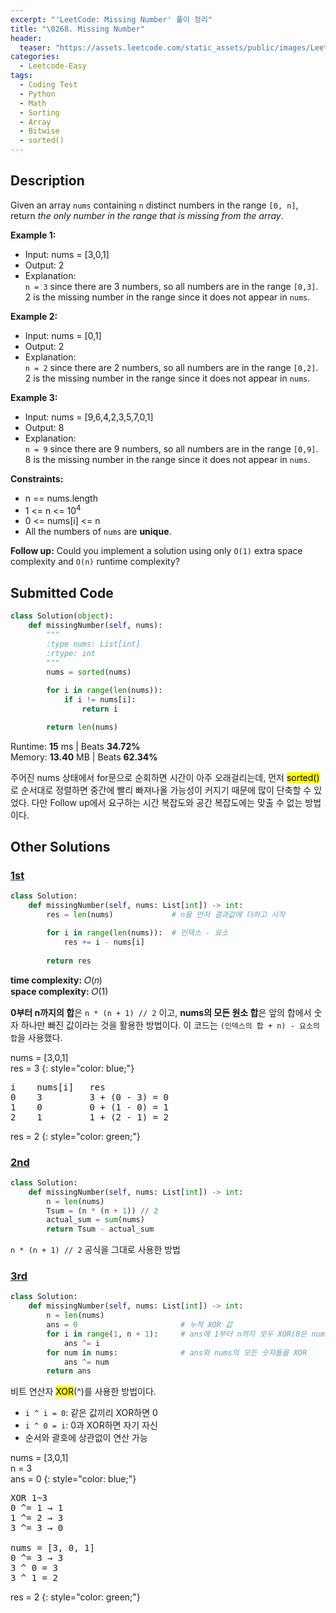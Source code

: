 ```yaml
---
excerpt: "'LeetCode: Missing Number' 풀이 정리"
title: "\0268. Missing Number"
header:
  teaser: "https://assets.leetcode.com/static_assets/public/images/LeetCode_Sharing.png"
categories:
  - Leetcode-Easy
tags:
  - Coding Test
  - Python
  - Math
  - Sorting
  - Array
  - Bitwise
  - sorted()
---
```


## <i class="fa-solid fa-file-lines"></i> Description

Given an array `nums` containing `n` distinct numbers in the range `[0, n]`, return *the only number in the range that is missing from the array*.

**Example 1:**

- Input: nums = [3,0,1]
- Output: 2
- Explanation:   
`n = 3` since there are 3 numbers, so all numbers are in the range `[0,3]`. 2 is the missing number in the range since it does not appear in `nums`.

**Example 2:**

- Input: nums = [0,1]
- Output: 2
- Explanation:   
`n = 2` since there are 2 numbers, so all numbers are in the range `[0,2]`. 2 is the missing number in the range since it does not appear in `nums`.

**Example 3:**

- Input: nums = [9,6,4,2,3,5,7,0,1]
- Output: 8
- Explanation:   
`n = 9` since there are 9 numbers, so all numbers are in the range `[0,9]`. 8 is the missing number in the range since it does not appear in `nums`.

**Constraints:**

- n == nums.length
- 1 <= n <= 10<sup>4</sup>
- 0 <= nums[i] <= n
- All the numbers of `nums` are **unique**.

**Follow up:** Could you implement a solution using only `O(1)` extra space complexity and `O(n)` runtime complexity?

## <i class="fa-solid fa-cloud-arrow-up"></i> Submitted Code

```python
class Solution(object):
    def missingNumber(self, nums):
        """
        :type nums: List[int]
        :rtype: int
        """
        nums = sorted(nums)
        
        for i in range(len(nums)):
            if i != nums[i]:
                return i

        return len(nums)
```
<i class="fa-solid fa-clock"></i> Runtime: **15** ms \| Beats **34.72%**    
<i class="fa-solid fa-memory"></i> Memory: **13.40** MB \| Beats **62.34%**

주어진 nums 상태에서 for문으로 순회하면 시간이 아주 오래걸리는데, 먼저 <mark>sorted()</mark>로 순서대로 정렬하면 중간에 빨리 빠져나올 가능성이 커지기 때문에 많이 단축할 수 있었다. 다만 Follow up에서 요구하는 시간 복잡도와 공간 복잡도에는 맞출 수 없는 방법이다.

## <i class="fa-solid fa-flask"></i> Other Solutions

### <a href="https://leetcode.com/problems/missing-number/solutions/6051524/video-using-index-numbers-by-niits-5ozc/" target="_blank">1st</a>

```python
class Solution:
    def missingNumber(self, nums: List[int]) -> int:
        res = len(nums)             # n을 먼저 결과값에 더하고 시작

        for i in range(len(nums)):  # 인덱스 - 요소
            res += i - nums[i]
        
        return res
```
<i class="fa-solid fa-clock"></i> **time complexity:** 𝑂(𝑛)    
<i class="fa-solid fa-memory"></i> **space complexity:** 𝑂(1)           

**0부터 n까지의 합**은 `n * (n + 1) // 2` 이고, **nums의 모든 원소 합**은 앞의 합에서 숫자 하나만 빠진 값이라는 것을 활용한 방법이다. 이 코드는 `(인덱스의 합 + n) - 요소의 합`을 사용했다.

nums = [3,0,1]   
res = 3
{: style="color: blue;"}
<pre>
i    nums[i]   res
0    3         3 + (0 - 3) = 0
1    0         0 + (1 - 0) = 1
2    1         1 + (2 - 1) = 2
</pre>
res = 2
{: style="color: green;"}

### <a href="https://leetcode.com/problems/missing-number/solutions/4754401/beats-98-users-4-approaches-cjavapythonj-bz73/" target="_blank">2nd</a>

```python
class Solution:
    def missingNumber(self, nums: List[int]) -> int:
        n = len(nums)
        Tsum = (n * (n + 1)) // 2
        actual_sum = sum(nums)
        return Tsum - actual_sum
```
`n * (n + 1) // 2` 공식을 그대로 사용한 방법

### <a href="https://leetcode.com/problems/missing-number/solutions/4754401/beats-98-users-4-approaches-cjavapythonj-bz73/" target="_blank">3rd</a>

```python
class Solution:
    def missingNumber(self, nums: List[int]) -> int:
        n = len(nums)
        ans = 0                       # 누적 XOR 값
        for i in range(1, n + 1):     # ans에 1부터 n까지 모두 XOR(0은 nums에 포함됨)
            ans ^= i
        for num in nums:              # ans와 nums의 모든 숫자들을 XOR
            ans ^= num
        return ans
```
비트 연산자 <mark>XOR</mark>(^)를 사용한 방법이다.

- `i ^ i = 0`: 같은 값끼리 XOR하면 0
- `i ^ 0 = i`: 0과 XOR하면 자기 자신
- 순서와 괄호에 상관없이 연산 가능

nums = [3,0,1]   
n = 3   
ans = 0
{: style="color: blue;"}
<pre>
XOR 1~3
0 ^= 1 → 1
1 ^= 2 → 3
3 ^= 3 → 0

nums = [3, 0, 1]
0 ^= 3 → 3
3 ^ 0 = 3
3 ^ 1 = 2
</pre>
res = 2
{: style="color: green;"}